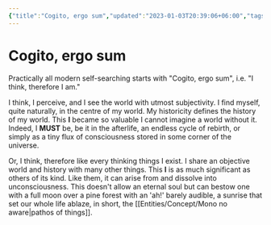 ```yaml
---
{"title":"Cogito, ergo sum","updated":"2023-01-03T20:39:06+06:00","tags":["philosophy"],"created":"2022-05-02T20:36:00+06:00","location":"Badda, Dhaka","dg-publish":true,"permalink":"/personal/musings/cogito-ergo-sum/","dgPassFrontmatter":true}
---
```


# Cogito, ergo sum

Practically all modern self-searching starts with "Cogito, ergo sum", i.e. "I think, therefore I am."

I think, I perceive, and I see the world with utmost subjectivity. I find myself, quite naturally, in the centre of my world. My historicity defines the history of my world. This **I** became so valuable I cannot imagine a world without it. Indeed, I **MUST** be, be it in the afterlife, an endless cycle of rebirth, or simply as a tiny flux of consciousness stored in some corner of the universe.

Or, I think, therefore like every thinking things I exist. I share an objective world and history with many other things. This **I** is as much significant as others of its kind. Like them, it can arise from and dissolve into unconsciousness. This doesn't allow an eternal soul but can bestow one with a full moon over a pine forest with an 'ah!' barely audible, a sunrise that set our whole life ablaze, in short, the [[Entities/Concept/Mono no aware\|pathos of things]].